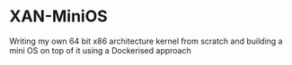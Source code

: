 # XAN-MiniOS
Writing my own 64 bit x86 architecture kernel from scratch and building a mini OS on top of it using a Dockerised approach
